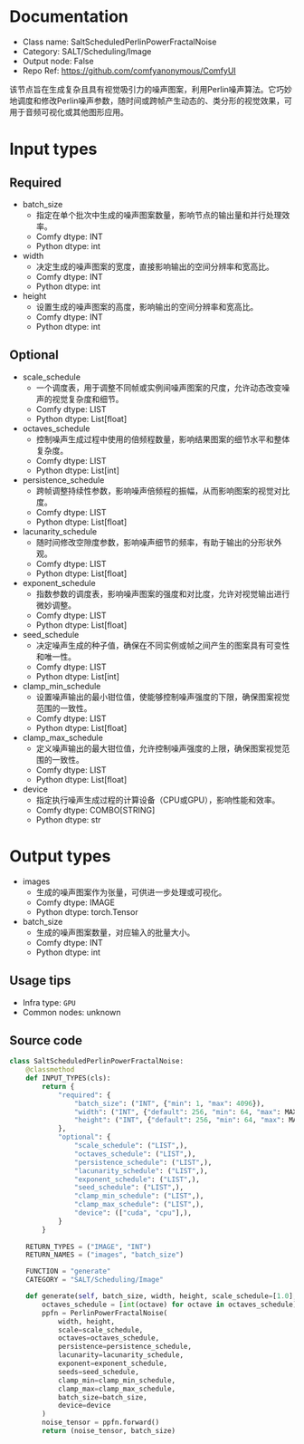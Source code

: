 
# Documentation
- Class name: SaltScheduledPerlinPowerFractalNoise
- Category: SALT/Scheduling/Image
- Output node: False
- Repo Ref: https://github.com/comfyanonymous/ComfyUI

该节点旨在生成复杂且具有视觉吸引力的噪声图案，利用Perlin噪声算法。它巧妙地调度和修改Perlin噪声参数，随时间或跨帧产生动态的、类分形的视觉效果，可用于音频可视化或其他图形应用。

# Input types
## Required
- batch_size
    - 指定在单个批次中生成的噪声图案数量，影响节点的输出量和并行处理效率。
    - Comfy dtype: INT
    - Python dtype: int
- width
    - 决定生成的噪声图案的宽度，直接影响输出的空间分辨率和宽高比。
    - Comfy dtype: INT
    - Python dtype: int
- height
    - 设置生成的噪声图案的高度，影响输出的空间分辨率和宽高比。
    - Comfy dtype: INT
    - Python dtype: int

## Optional
- scale_schedule
    - 一个调度表，用于调整不同帧或实例间噪声图案的尺度，允许动态改变噪声的视觉复杂度和细节。
    - Comfy dtype: LIST
    - Python dtype: List[float]
- octaves_schedule
    - 控制噪声生成过程中使用的倍频程数量，影响结果图案的细节水平和整体复杂度。
    - Comfy dtype: LIST
    - Python dtype: List[int]
- persistence_schedule
    - 跨帧调整持续性参数，影响噪声倍频程的振幅，从而影响图案的视觉对比度。
    - Comfy dtype: LIST
    - Python dtype: List[float]
- lacunarity_schedule
    - 随时间修改空隙度参数，影响噪声细节的频率，有助于输出的分形状外观。
    - Comfy dtype: LIST
    - Python dtype: List[float]
- exponent_schedule
    - 指数参数的调度表，影响噪声图案的强度和对比度，允许对视觉输出进行微妙调整。
    - Comfy dtype: LIST
    - Python dtype: List[float]
- seed_schedule
    - 决定噪声生成的种子值，确保在不同实例或帧之间产生的图案具有可变性和唯一性。
    - Comfy dtype: LIST
    - Python dtype: List[int]
- clamp_min_schedule
    - 设置噪声输出的最小钳位值，使能够控制噪声强度的下限，确保图案视觉范围的一致性。
    - Comfy dtype: LIST
    - Python dtype: List[float]
- clamp_max_schedule
    - 定义噪声输出的最大钳位值，允许控制噪声强度的上限，确保图案视觉范围的一致性。
    - Comfy dtype: LIST
    - Python dtype: List[float]
- device
    - 指定执行噪声生成过程的计算设备（CPU或GPU），影响性能和效率。
    - Comfy dtype: COMBO[STRING]
    - Python dtype: str

# Output types
- images
    - 生成的噪声图案作为张量，可供进一步处理或可视化。
    - Comfy dtype: IMAGE
    - Python dtype: torch.Tensor
- batch_size
    - 生成的噪声图案数量，对应输入的批量大小。
    - Comfy dtype: INT
    - Python dtype: int


## Usage tips
- Infra type: `GPU`
- Common nodes: unknown


## Source code
```python
class SaltScheduledPerlinPowerFractalNoise:
    @classmethod
    def INPUT_TYPES(cls):
        return {
            "required": {
                "batch_size": ("INT", {"min": 1, "max": 4096}),
                "width": ("INT", {"default": 256, "min": 64, "max": MAX_RESOLUTION}),
                "height": ("INT", {"default": 256, "min": 64, "max": MAX_RESOLUTION}),
            },
            "optional": {
                "scale_schedule": ("LIST",),
                "octaves_schedule": ("LIST",),
                "persistence_schedule": ("LIST",),
                "lacunarity_schedule": ("LIST",),
                "exponent_schedule": ("LIST",),
                "seed_schedule": ("LIST",),
                "clamp_min_schedule": ("LIST",),
                "clamp_max_schedule": ("LIST",),
                "device": (["cuda", "cpu"],),
            }
        }
    
    RETURN_TYPES = ("IMAGE", "INT")
    RETURN_NAMES = ("images", "batch_size")

    FUNCTION = "generate"
    CATEGORY = "SALT/Scheduling/Image"

    def generate(self, batch_size, width, height, scale_schedule=[1.0], octaves_schedule=[4], persistence_schedule=[0.5], lacunarity_schedule=[2.0], exponent_schedule=[1.0], seed_schedule=[0], clamp_min_schedule=[-0.5], clamp_max_schedule=[1.5], device="cuda"):
        octaves_schedule = [int(octave) for octave in octaves_schedule]
        ppfn = PerlinPowerFractalNoise(
            width, height, 
            scale=scale_schedule, 
            octaves=octaves_schedule, 
            persistence=persistence_schedule, 
            lacunarity=lacunarity_schedule, 
            exponent=exponent_schedule, 
            seeds=seed_schedule, 
            clamp_min=clamp_min_schedule, 
            clamp_max=clamp_max_schedule, 
            batch_size=batch_size, 
            device=device
        )
        noise_tensor = ppfn.forward()
        return (noise_tensor, batch_size)

```
